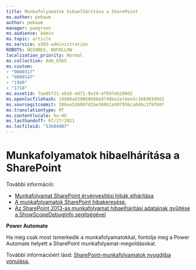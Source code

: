 ```yaml
---
title: Munkafolyamatok hibaelhárítása a SharePoint
ms.author: pebaum
author: pebaum
manager: pamgreen
ms.audience: Admin
ms.topic: article
ms.service: o365-administration
ROBOTS: NOINDEX, NOFOLLOW
localization_priority: Normal
ms.collection: Adm_O365
ms.custom:
- "9000317"
- "9000147"
- "1940"
- "1718"
ms.assetid: 7ae05f21-eb16-4d71-9e19-4f097eb100d2
ms.openlocfilehash: 14680a039068688e0740ba2a7dee5c168d03d9d2
ms.sourcegitcommit: 380ee556007d2be389b1a99795bca04bc1f9f60f
ms.translationtype: MT
ms.contentlocale: hu-HU
ms.lasthandoff: 07/27/2021
ms.locfileid: "53604887"
---
```

# <a name="troubleshoot-workflows-in-sharepoint"></a>Munkafolyamatok hibaelhárítása a SharePoint

További információ:

- [Munkafolyamat SharePoint érvényesítési hibák elhárítása](/sharepoint/dev/general-development/troubleshooting-sharepoint-server-workflow-validation-errors-in-visio)
- [A munkafolyamatok SharePoint hibakeresése.](/sharepoint/dev/general-development/debugging-sharepoint-server-workflows)
- [Az SharePoint 2013-as munkafolyamat hibaelhárítási adatainak gyűjtése a ShowScopeDebugInfo segítségével](/sharepoint/troubleshoot/workflows/gather-workflow-data)

**Power Automate**

Ha még csak most ismerkedik a [](/power-automate/modern-approvals) munkafolyamatokkal, fontolja meg a Power Automate helyett a SharePoint munkafolyamat-megoldásokat.

További információért lásd: [SharePoint-munkafolyamatok nyugdíjba vonulása.](/alchemyinsights/sharepoint-workflows-retiring)
